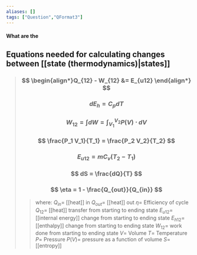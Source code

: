 ```yaml
---
aliases: []
tags: ["Question","QFormat3"]
---
```


#### What are the
## Equations needed for calculating changes between [[state (thermodynamics)|states]]


> ### $$ \begin{align*}Q_{12} - W_{12} &= E_{u12} \end{align*} $$ 
> ### $$ d E_{h} = C_{p} dT $$ 
> ### $$ W_{12} = \int dW = \int^{V_2}_{V_1} P(V) \cdot dV $$ 
> ### $$ \frac{P_1 V_1}{T_1} = \frac{P_2 V_2}{T_2} $$ 
> ### $$ E_{u12} = mC_v (T_2-T_1) $$ 
> ### $$  dS =  \frac{dQ}{T} $$ 
> ### $$ \eta = 1 - \frac{Q_{out}}{Q_{in}} $$ 
>> where:
>> $Q_{in}=$ [[heat]] in
>> $Q_{out}=$ [[heat]] out
>> $\eta=$ Efficiency of cycle
>> $Q_{12}=$ [[heat]] transfer from starting to ending state
>> $E_{u12}=$ [[internal energy]] change from starting to ending state
>> $E_{h12}=$ [[enthalpy]] change from starting to ending state
>> $W_{12}=$ work done from starting to ending state
>> $V=$ Volume
>> $T=$ Temperature
>> $P=$ Pressure
>> $P(V)=$ pressure as a function of volume
>> $S=$ [[entropy]]